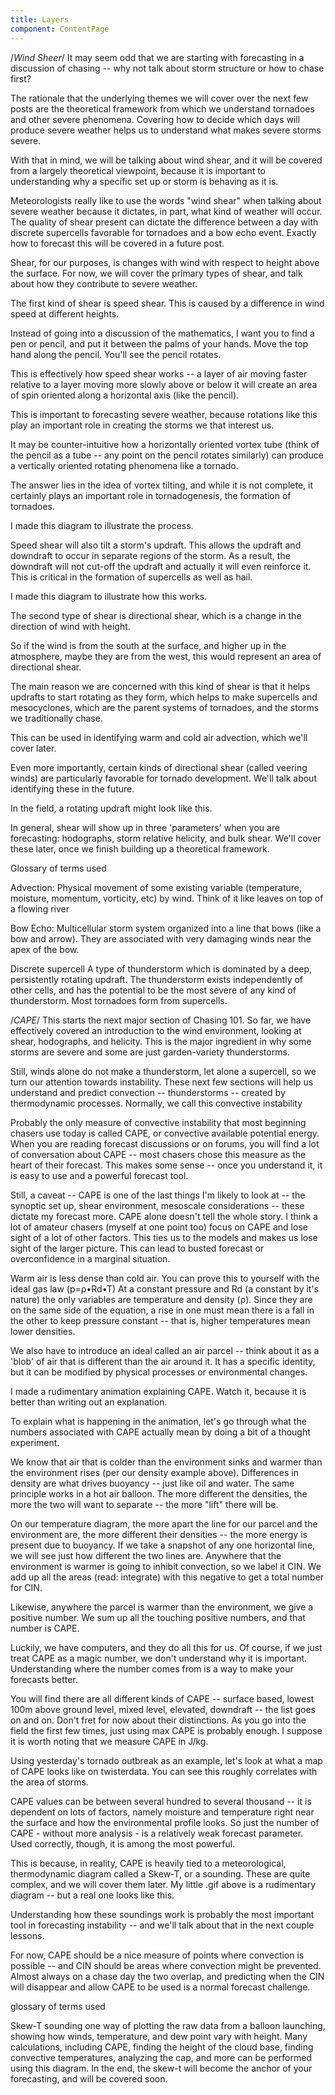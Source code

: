 ```yaml
---
title: Layers
component: ContentPage
---
```

/*Wind Sheer*/
It may seem odd that we are starting with forecasting in a discussion of chasing -- why not talk about storm structure or how to chase first?

The rationale that the underlying themes we will cover over the next few posts are the theoretical framework from which we understand tornadoes and other severe phenomena. Covering how to decide which days will produce severe weather helps us to understand what makes severe storms severe.

With that in mind, we will be talking about wind shear, and it will be covered from a largely theoretical viewpoint, because it is important to understanding why a specific set up or storm is behaving as it is.

Meteorologists really like to use the words "wind shear" when talking about severe weather because it dictates, in part, what kind of weather will occur. The quality of shear present can dictate the difference between a day with discrete supercells favorable for tornadoes and a bow echo event. Exactly how to forecast this will be covered in a future post.

Shear, for our purposes, is changes with wind with respect to height above the surface. For now, we will cover the primary types of shear, and talk about how they contribute to severe weather.

The first kind of shear is speed shear. This is caused by a difference in wind speed at different heights.

Instead of going into a discussion of the mathematics, I want you to find a pen or pencil, and put it between the palms of your hands. Move the top hand along the pencil. You'll see the pencil rotates.

This is effectively how speed shear works -- a layer of air moving faster relative to a layer moving more slowly above or below it will create an area of spin oriented along a horizontal axis (like the pencil).

This is important to forecasting severe weather, because rotations like this play an important role in creating the storms we that interest us.

It may be counter-intuitive how a horizontally oriented vortex tube (think of the pencil as a tube -- any point on the pencil rotates similarly) can produce a vertically oriented rotating phenomena like a tornado.

The answer lies in the idea of vortex tilting, and while it is not complete, it certainly plays an important role in tornadogenesis, the formation of tornadoes.

I made this diagram to illustrate the process.

Speed shear will also tilt a storm's updraft. This allows the updraft and downdraft to occur in separate regions of the storm. As a result, the downdraft will not cut-off the updraft and actually it will even reinforce it. This is critical in the formation of supercells as well as hail.

I made this diagram to illustrate how this works.

The second type of shear is directional shear, which is a change in the direction of wind with height.

So if the wind is from the south at the surface, and higher up in the atmosphere, maybe they are from the west, this would represent an area of directional shear.

The main reason we are concerned with this kind of shear is that it helps updrafts to start rotating as they form, which helps to make supercells and mesocyclones, which are the parent systems of tornadoes, and the storms we traditionally chase.

This can be used in identifying warm and cold air advection, which we'll cover later.

Even more importantly, certain kinds of directional shear (called veering winds) are particularly favorable for tornado development. We'll talk about identifying these in the future.

In the field, a rotating updraft might look like this.

In general, shear will show up in three 'parameters' when you are forecasting: hodographs, storm relative helicity, and bulk shear. We'll cover these later, once we finish building up a theoretical framework.

Glossary of terms used

Advection: Physical movement of some existing variable (temperature, moisture, momentum, vorticity, etc) by wind. Think of it like leaves on top of a flowing river

Bow Echo: Multicellular storm system organized into a line that bows (like a bow and arrow). They are associated with very damaging winds near the apex of the bow.

Discrete supercell A type of thunderstorm which is dominated by a deep, persistently rotating updraft. The thunderstorm exists independently of other cells, and has the potential to be the most severe of any kind of thunderstorm. Most tornadoes form from supercells.



/*CAPE*/
This starts the next major section of Chasing 101. So far, we have effectively covered an introduction to the wind environment, looking at shear, hodographs, and helicity. This is the major ingredient in why some storms are severe and some are just garden-variety thunderstorms.

Still, winds alone do not make a thunderstorm, let alone a supercell, so we turn our attention towards instability. These next few sections will help us understand and predict convection -- thunderstorms -- created by thermodynamic processes. Normally, we call this convective instability

Probably the only measure of convective instability that most beginning chasers use today is called CAPE, or convective available potential energy. When you are reading forecast discussions or on forums, you will find a lot of conversation about CAPE -- most chasers chose this measure as the heart of their forecast. This makes some sense -- once you understand it, it is easy to use and a powerful forecast tool.

Still, a caveat -- CAPE is one of the last things I'm likely to look at -- the synoptic set up, shear environment, mesoscale considerations -- these dictate my forecast more. CAPE alone doesn't tell the whole story. I think a lot of amateur chasers (myself at one point too) focus on CAPE and lose sight of a lot of other factors. This ties us to the models and makes us lose sight of the larger picture. This can lead to busted forecast or overconfidence in a marginal situation.

Warm air is less dense than cold air. You can prove this to yourself with the ideal gas law (p=ρ•Rd•T) At a constant pressure and Rd (a constant by it's nature) the only variables are temperature and density (ρ). Since they are on the same side of the equation, a rise in one must mean there is a fall in the other to keep pressure constant -- that is, higher temperatures mean lower densities.

We also have to introduce an ideal called an air parcel -- think about it as a 'blob' of air that is different than the air around it. It has a specific identity, but it can be modified by physical processes or environmental changes.

I made a rudimentary animation explaining CAPE. Watch it, because it is better than writing out an explanation.

To explain what is happening in the animation, let's go through what the numbers associated with CAPE actually mean by doing a bit of a thought experiment.

We know that air that is colder than the environment sinks and warmer than the environment rises (per our density example above). Differences in density are what drives buoyancy -- just like oil and water. The same principle works in a hot air balloon. The more different the densities, the more the two will want to separate -- the more "lift" there will be.

On our temperature diagram, the more apart the line for our parcel and the environment are, the more different their densities -- the more energy is present due to buoyancy. If we take a snapshot of any one horizontal line, we will see just how different the two lines are. Anywhere that the environment is warmer is going to inhibit convection, so we label it CIN. We add up all the areas (read: integrate) with this negative to get a total number for CIN.

Likewise, anywhere the parcel is warmer than the environment, we give a positive number. We sum up all the touching positive numbers, and that number is CAPE.

Luckily, we have computers, and they do all this for us. Of course, if we just treat CAPE as a magic number, we don't understand why it is important. Understanding where the number comes from is a way to make your forecasts better.

You will find there are all different kinds of CAPE -- surface based, lowest 100m above ground level, mixed level, elevated, downdraft -- the list goes on and on. Don't fret for now about their distinctions. As you go into the field the first few times, just using max CAPE is probably enough. I suppose it is worth noting that we measure CAPE in J/kg.

Using yesterday's tornado outbreak as an example, let's look at what a map of CAPE looks like on twisterdata. You can see this roughly correlates with the area of storms.

CAPE values can be between several hundred to several thousand -- it is dependent on lots of factors, namely moisture and temperature right near the surface and how the environmental profile looks. So just the number of CAPE - without more analysis - is a relatively weak forecast parameter. Used correctly, though, it is among the most powerful.

This is because, in reality, CAPE is heavily tied to a meteorological, thermodynamic diagram called a Skew-T, or a sounding. These are quite complex, and we will cover them later. My little .gif above is a rudimentary diagram -- but a real one looks like this.

Understanding how these soundings work is probably the most important tool in forecasting instability -- and we'll talk about that in the next couple lessons.

For now, CAPE should be a nice measure of points where convection is possible -- and CIN should be areas where convection might be prevented. Almost always on a chase day the two overlap, and predicting when the CIN will disappear and allow CAPE to be used is a normal forecast challenge.

glossary of terms used

Skew-T sounding one way of plotting the raw data from a balloon launching, showing how winds, temperature, and dew point vary with height. Many calculations, including CAPE, finding the height of the cloud base, finding convective temperatures, analyzing the cap, and more can be performed using this diagram. In the end, the skew-t will become the anchor of your forecasting, and will be covered soon.
